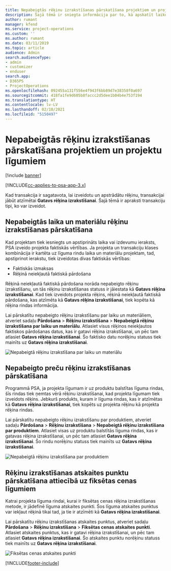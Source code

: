 ```yaml
---
title: Nepabeigtās rēķinu izrakstīšanas pārskatīšana projektiem un projektu līgumiem
description: Šajā tēmā ir sniegta informācija par to, kā apskatīt laiku, izdevumus un produktu rezerves, un kā tās atzīmēt kā gatavus rēķina izrakstīšanai.
author: rumant
manager: kfend
ms.service: project-operations
ms.custom: ''
ms.author: rumant
ms.date: 03/11/2019
ms.topic: article
audience: Admin
search.audienceType:
- admin
- customizer
- enduser
search.app:
- D365PS
- ProjectOperations
ms.openlocfilehash: 092455a131f556e4f943f6bb89d7e38358f0a697
ms.sourcegitcommit: 418fa1fe9d605b8faccc2d5dee1b04b4e753f194
ms.translationtype: HT
ms.contentlocale: lv-LV
ms.lasthandoff: 02/10/2021
ms.locfileid: "5150497"
---
```

# <a name="review-the-invoicing-backlog-on-projects-and-project-contracts"></a>Nepabeigtās rēķinu izrakstīšanas pārskatīšana projektiem un projektu līgumiem

[!include [banner](../includes/psa-now-project-operations.md)]

[!INCLUDE[cc-applies-to-psa-app-3.x](../includes/cc-applies-to-psa-app-3x.md)]

Kad transakcija ir sagatavota, lai izveidotu un apstrādātu rēķinu, transakcijai jābūt atzīmētai **Gatavs rēķina izrakstīšanai**. Šajā tēmā ir apraksti transakciju tipi, ko var izveidot.

## <a name="review-the-time-and-material-billing-backlog"></a>Nepabeigtās laika un materiālu rēķinu izrakstīšanas pārskatīšana

Kad projektam tiek iesniegts un apstiprināts laika vai izdevumu ieraksts, PSA izveido projekta faktiskās vērtības. Ja projekta un transakciju klases kombinācija ir kartēta uz līguma rindu laika un materiālu projektam, tad, apstiprinot ierakstu, tiek izveidotas divas faktiskās vērtības:

- Faktiskās izmaksas 
- Rēķinā neiekļautā faktiskā pārdošana

Rēķinā neiekļautā faktiskā pārdošana norāda nepabeigto rēķinu izrakstīšanu, un tās rēķinu izrakstīšanas statuss ir jāiestata kā **Gatavs rēķina izrakstīšanai**. Kad tiek izveidots projekta rēķins, rēķinā neiekļautā faktiskā pārdošana, kas atzīmēta kā **Gatavs rēķina izrakstīšanai**, tiek kopēta kā rēķina rindas informācija.

Lai pārskatītu nepabeigto rēķinu izrakstīšanu par laiku un materiāliem, atveriet sadaļu **Pārdošana** \> **Rēķinu izrakstīšana** \> **Nepabeigtā rēķinu izrakstīšana par laiku un materiālu**. Atlasiet visus rēķinos neiekļautos faktiskos pārdošanas datus, kas ir gatavi rēķina izrakstīšanai, un pēc tam atlasiet **Gatavs rēķina izrakstīšanai**. Šo faktisko datu norēķinu statuss tiek mainīts uz **Gatavs rēķina izrakstīšanai**.

![Nepabeigtā rēķinu izrakstīšana par laiku un materiālu](media/TMBacklog.png)

## <a name="review-the-product-billing-backlog"></a>Nepabeigto preču rēķinu izrakstīšanas pārskatīšana

Programmā PSA, ja projekta līgumam ir uz produktu balstītas līguma rindas, šīs rindas tiek ņemtas vērā rēķinu izrakstīšanai, kad projekta līgumam tiek izveidots rēķins. Jebkurš produkts, kuram ir līguma rindas, kas ir atzīmētas kā **Gatavs rēķina izrakstīšanai**, tiek kopēts uz projekta rēķinu kā projekta rēķina rindas.

Lai pārskatītu nepabeigto rēķinu izrakstīšanu par produktiem, atveriet sadaļu **Pārdošana** \> **Rēķinu izrakstīšana** \> **Nepabeigtā rēķinu izrakstīšana par produktiem**. Atlasiet visas uz produktu balstītās līguma rindas, kas ir gatavas rēķina izrakstīšanai, un pēc tam atlasiet **Gatavs rēķina izrakstīšanai**. Šo rindu norēķinu statuss tiek mainīts uz **Gatavs rēķina izrakstīšanai**.

![Nepabeigtā rēķinu izrakstīšana par produktiem](media/ProductBacklog.png)

## <a name="review-billing-milestones-on-fixed-price-contracts"></a>Rēķinu izrakstīšanas atskaites punktu pārskatīšana attiecībā uz fiksētas cenas līgumiem

Katrai projekta līguma rindai, kurai ir fiksētas cenas rēķina izrakstīšanas metode, ir jādefinē līguma atskaites punkti. Šos līguma atskaites punktus var iekļaut rēķinā tikai tad, ja tie ir atzīmēti kā **Gatavs rēķina izrakstīšanai**. 

Lai pārskatītu rēķinu izrakstīšanas atskaites punktus, atveriet sadaļu **Pārdošana** \> **Rēķinu izrakstīšana** \> **Fiksētas cenas atskaites punkti**. Atlasiet atskaites punktus, kas ir gatavi rēķina izrakstīšanai, un pēc tam atlasiet **Gatavs rēķina izrakstīšanai**. Šo atskaites punktu norēķinu statuss tiek mainīts uz **Gatavs rēķina izrakstīšanai**.

![Fiksētas cenas atskaites punkti](media/FPBacklog.png)


[!INCLUDE[footer-include](../includes/footer-banner.md)]